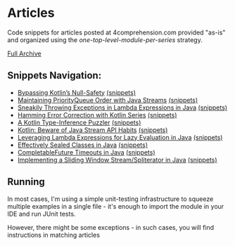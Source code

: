 # Articles
Code snippets for articles posted at 4comprehension.com provided "as-is" and organized using the _one-top-level-module-per-series_ strategy.

[Full Archive](https://4comprehension.com/archive/)

## Snippets Navigation:

- [Bypassing Kotlin’s Null-Safety](https://4comprehension.com/kotlin-null-nonsafety/) [(snippets)](https://github.com/pivovarit/articles/tree/master/kotlin-null-nonsafety)
- [Maintaining PriorityQueue Order with Java Streams](https://4comprehension.com/maintaining-priorityqueue-order-with-java-streams/) [(snippets)](https://github.com/pivovarit/articles/tree/master/java-priorityqueue-stream-order)
- [Sneakily Throwing Exceptions in Lambda Expressions in Java](https://4comprehension.com/sneakily-throwing-exceptions-in-lambda-expressions-in-java/) [(snippets)](https://github.com/pivovarit/articles/tree/master/java-sneaky-throws-lambda)
- [Hamming Error Correction with Kotlin Series](https://4comprehension.com/hamming-error-correction-with-kotlin-part-1/) [(snippets)](https://github.com/pivovarit/articles/tree/master/hamming-error-correction)
- [A Kotlin Type-Inference Puzzler](https://4comprehension.com/kotlin-type-inference-puzzler/) [(snippets)](https://github.com/pivovarit/articles/tree/master/kotlin-type-inference)
- [Kotlin: Beware of Java Stream API Habits](https://4comprehension.com/kotlin-beware-of-java-stream-api-habits/) [(snippets)](https://github.com/pivovarit/articles/tree/master/kotlin-collections)
- [Leveraging Lambda Expressions for Lazy Evaluation in Java](https://4comprehension.com/leveraging-lambda-expressions-for-lazy-evaluation-in-java/) [(snippets)](https://github.com/pivovarit/articles/tree/master/java-lazy-initialization)
- [Effectively Sealed Classes in Java](https://4comprehension.com/effectively-sealed-classes-in-java/) [(snippets)](https://github.com/pivovarit/articles/tree/master/java-sealed-classes)
- [CompletableFuture Timeouts in Java](https://4comprehension.com/completablefuture-timeout/) [(snippets)](https://github.com/pivovarit/articles/tree/master/java-completable-future-timeouts)
- [Implementing a Sliding Window Stream/Spliterator in Java](https://4comprehension.com/sliding-window-stream-spliterator-in-java/) [(snippets)](https://github.com/pivovarit/articles/tree/master/java-sliding-window-stream)

## Running 
In most cases, I'm using a simple unit-testing infrastructure to squeeze multiple examples in a single file - it's enough to import the module in your IDE and run JUnit tests.

However, there might be some exceptions - in such cases, you will find instructions in matching articles
